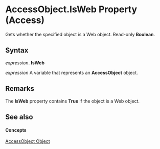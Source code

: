 
# AccessObject.IsWeb Property (Access)

Gets whether the specified object is a Web object. Read-only  **Boolean**.


## Syntax

 _expression_. **IsWeb**

 _expression_ A variable that represents an **AccessObject** object.


## Remarks

The  **IsWeb** property contains **True** if the object is a Web object.


## See also


#### Concepts


[AccessObject Object](8a770b33-5bff-120a-6707-ca214ee5ced3.md)
